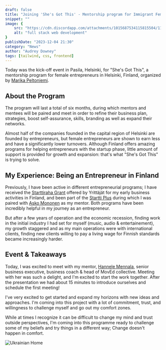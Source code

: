 ```yaml
---
draft: false
title: "Joining 'She's Got This' - Mentorship program for Immigrant Female Entrepreneurs"
snippet: ""
image: {
    src: "https://cdn.discordapp.com/attachments/1015687534115815504/1197638549126791379/elvann_leaves_and_big_helping_mother_hands_Finland_blue_and_gre_f2577479-b7e3-4c9f-a900-c5e608be95e8.png?ex=65bbfed1&is=65a989d1&hm=b1a4bd5598538b4e427108a6dcfdc2535c0995ec34d78b20c55745249004ae23&",
    alt: "full stack web development"
}
publishDate: "2023-12-04 21:30"
category: "News"
author: "Audrey Downey"
tags: [tailwind, css, frontend]
---
```


Today was the kick-off event in Pasila, Helsinki, for "She's Got This", a mentorship program for female entrepreneurs in Helsinki, Finland, organized by [Marika Peltoniemi](https://www.linkedin.com/in/marikapeltoniemi/).

## About the Program

The program will last a total of six months, during which mentors and mentees will be paired and meet in order to refine their business plan, strategies, boost self-assurance, skills, branding as well as expand their networks.

Almost half of the companies founded in the capital region of Helsinki are founded by entrepreneurs, but female entrepreneurs are shown to earn less and have a significantly lower turnovers.  Although Finland offers amazing programs for helping entrepreneurs with the startup phase, little amount of support is provided for growth and expansion: that's what "She's Got This" is trying to solve.

## My Experience: Being an Entrepreneur in Finland

Previously, I have been active in different entrepreneurial programs; I have received the [Starttiraha Grant](https://www.yrittajat.fi/tietopankki/liiketoiminta/rahoitus/starttiraha/) offered by Yrittäjät for my early business activities in Finland, and been part of the [Startti Plus](https://www.starttiplus.fi/) during which I was paired with [Asko Mononen](https://www.linkedin.com/in/askold/?originalSubdomain=fi) as my mentor.  Both programs have been incredibly helpful in my journey as an entrepreneur.

But after a few years of operation and the economic recession, finding work in the initial industry I had set for myself (music, audio & entertainement), my growth staggered and as my main operations were with international clients, finding new clients willing to pay a living wage for Finnish standards became increasingly harder.

## Event & Takeaways

Today, I was excited to meet with my mentor, [Hannele Mennala](), senior business executive, business coach & head of MovEd collective.  Meeting with her was such a delight, and I'm excited to start the work together.  After the presentation we had about 15 minutes to introduce ourselves and schedule the first meeting!

I've very excited to get started and expand my horizons with new ideas and approaches.  I'm coming into this project with a lot of commitment, trust, and willingness to challenge myself and go out my comfort zones.

While at times I recognize it can be difficult to change my mind and trust outside perspectives, I'm coming into this programme ready to challenge some of my beliefs and try things in a different way; Change doesn't happen in comfort.

![Ukrainian Home](https://cdn.discordapp.com/attachments/1015687534115815504/1197651660437196940/elvann_beautiful_home_with_flowers_illustration_flat_design_vib_b0ac5b4f-b63b-43b3-be9c-bbedd2ce3df9.png?ex=65bc0b07&is=65a99607&hm=21b3e08ccac2f18e3b04cd4c55b1e219dcb7d13e0a3b4dbf7032e37c2268b7b2&)